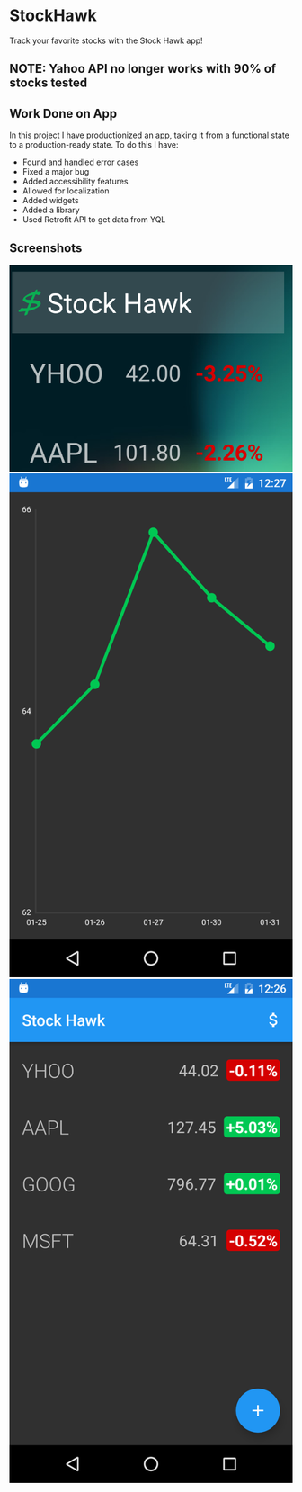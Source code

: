 # StockHawk
Track your favorite stocks with the Stock Hawk app!

## NOTE: Yahoo API no longer works with 90% of stocks tested

## Work Done on App
 In this project I have productionized an app, taking it from a functional state to a production-ready state. To do this I have:
 
 * Found and handled error cases
 * Fixed a major bug
 * Added accessibility features
 * Allowed for localization
 * Added widgets
 * Added a library
 * Used Retrofit API to get data from YQL
 
## Screenshots
![Widget Screenshot](https://github.com/tal32123/StockHawk/blob/master/Screenshots/Screenshot%20(2).png "Widget Screenshot")
![Screenshot 1](https://github.com/tal32123/StockHawk/blob/master/Screenshots/Screenshot%20(1).png "Screenshot 1")
![Screenshot 3](https://github.com/tal32123/StockHawk/blob/master/Screenshots/Screenshot%20(3).png "Screenshot 3")
